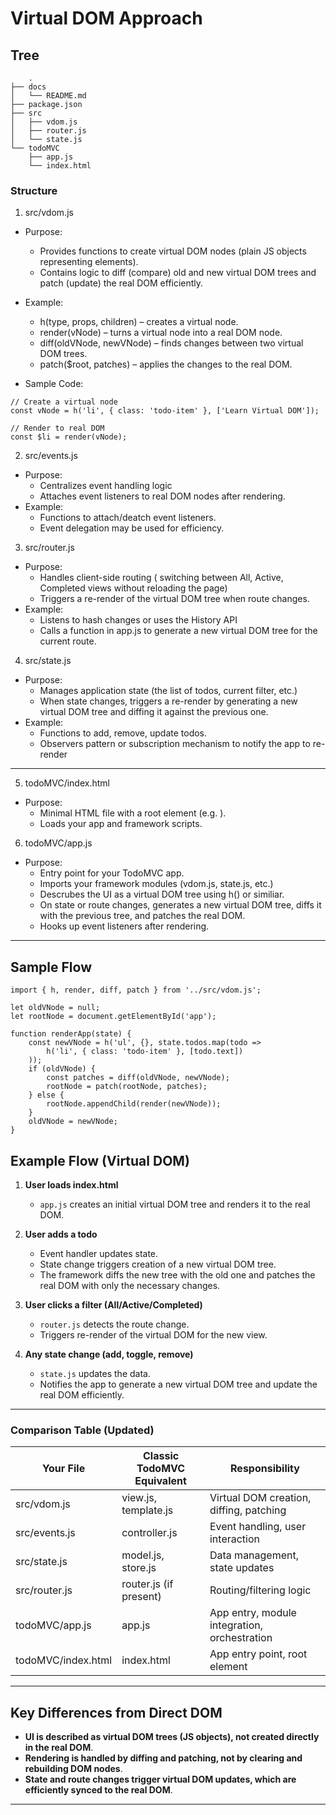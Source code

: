 # Virtual DOM Approach

## Tree
```
    .
├── docs
│   └── README.md
├── package.json
├── src
│   ├── vdom.js    
│   ├── router.js
│   └── state.js
└── todoMVC
    ├── app.js
    └── index.html
```

### Structure

1. src/vdom.js
- Purpose:
    - Provides functions to create virtual DOM nodes (plain JS objects representing elements).
    - Contains logic to diff (compare) old and new virtual DOM trees and patch (update) the real DOM efficiently.
- Example:
    - h(type, props, children) – creates a virtual node.
    - render(vNode) – turns a virtual node into a real DOM node.
    - diff(oldVNode, newVNode) – finds changes between two virtual DOM trees.
    - patch($root, patches) – applies the changes to the real DOM.

- Sample Code:
```
// Create a virtual node
const vNode = h('li', { class: 'todo-item' }, ['Learn Virtual DOM']);

// Render to real DOM
const $li = render(vNode);

```

2. src/events.js
- Purpose:
    - Centralizes event handling logic
    - Attaches event listeners to real DOM nodes after rendering.
- Example: 
    - Functions to attach/deatch event listeners.
    - Event delegation may be used for efficiency.

3. src/router.js
- Purpose:
    - Handles client-side routing ( switching between All, Active, Completed views without reloading the page)
    - Triggers a re-render of the virtual DOM tree when route changes.
- Example:
    - Listens to hash changes or uses the History API
    - Calls a function in app.js to generate a new virtual DOM tree for the current route.

4. src/state.js
- Purpose:
    - Manages application state (the list of todos, current filter, etc.)
    - When state changes, triggers a re-render by generating a new virtual DOM tree and diffing it against the previous one.
- Example:
    - Functions to add, remove, update todos.
    - Observers pattern or subscription mechanism to notify the app to re-render

--- 

5. todoMVC/index.html
- Purpose: 
    - Minimal HTML file with a root element (e.g. <sectin id="app"></section>).
    - Loads your app and framework scripts.

6. todoMVC/app.js
- Purpose: 
    - Entry point for your TodoMVC app.
    - Imports your framework modules (vdom.js, state.js, etc.)
    - Descrubes the UI as a virtual DOM tree using h() or similiar.
    - On state or route changes, generates a new virtual DOM tree, diffs it with the previous tree, and patches the real DOM.
    - Hooks up event listeners after rendering.

--- 

## Sample Flow
```
import { h, render, diff, patch } from '../src/vdom.js';

let oldVNode = null;
let rootNode = document.getElementById('app');

function renderApp(state) {
    const newVNode = h('ul', {}, state.todos.map(todo =>
        h('li', { class: 'todo-item' }, [todo.text])
    ));
    if (oldVNode) {
        const patches = diff(oldVNode, newVNode);
        rootNode = patch(rootNode, patches);
    } else {
        rootNode.appendChild(render(newVNode));
    }
    oldVNode = newVNode;
}

```

## Example Flow (Virtual DOM)

1. **User loads index.html**
    - `app.js` creates an initial virtual DOM tree and renders it to the real DOM.

2. **User adds a todo**
    - Event handler updates state.
    - State change triggers creation of a new virtual DOM tree.
    - The framework diffs the new tree with the old one and patches the real DOM with only the necessary changes.

3. **User clicks a filter (All/Active/Completed)**
    - `router.js` detects the route change.
    - Triggers re-render of the virtual DOM for the new view.

4. **Any state change (add, toggle, remove)**
    - `state.js` updates the data.
    - Notifies the app to generate a new virtual DOM tree and update the real DOM efficiently.

---

### Comparison Table (Updated)

| Your File         | Classic TodoMVC Equivalent | Responsibility                                 |
|-------------------|---------------------------|------------------------------------------------|
| src/vdom.js       | view.js, template.js      | Virtual DOM creation, diffing, patching         |
| src/events.js     | controller.js             | Event handling, user interaction                |
| src/state.js      | model.js, store.js        | Data management, state updates                  |
| src/router.js     | router.js (if present)    | Routing/filtering logic                         |
| todoMVC/app.js    | app.js                    | App entry, module integration, orchestration    |
| todoMVC/index.html| index.html                | App entry point, root element                   |

---

## Key Differences from Direct DOM

- **UI is described as virtual DOM trees (JS objects), not created directly in the real DOM**.
- **Rendering is handled by diffing and patching, not by clearing and rebuilding DOM nodes**.
- **State and route changes trigger virtual DOM updates, which are efficiently synced to the real DOM**.

---